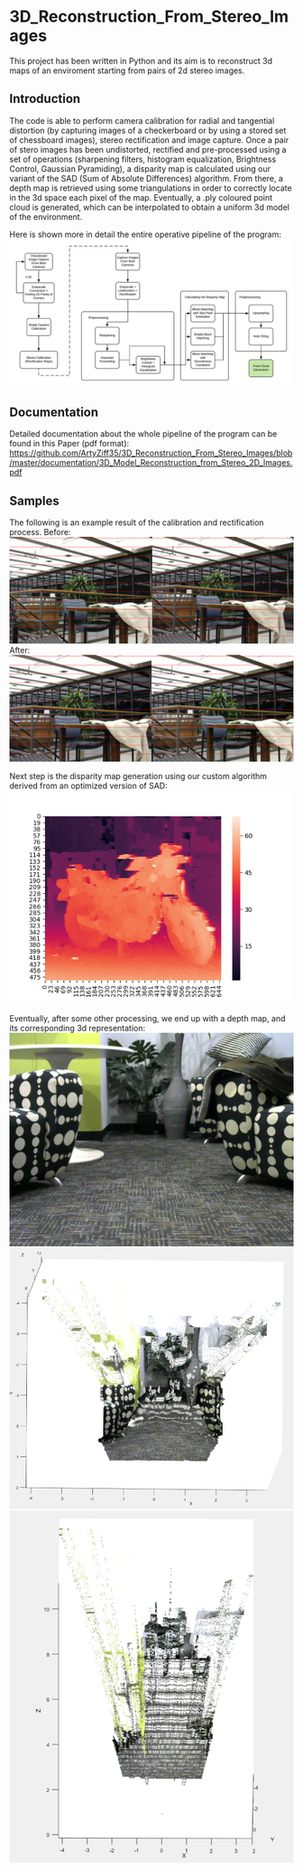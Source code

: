 # 3D_Reconstruction_From_Stereo_Images

This project has been written in Python and its aim is to reconstruct 3d maps of an enviroment starting from pairs of 2d stereo images.

## Introduction
The code is able to perform camera calibration for radial and tangential distortion (by capturing images of a checkerboard or by using a stored set of chessboard images), stereo rectification and image capture.
Once a pair of stero images has been undistorted, rectified and pre-processed using a set of operations (sharpening filters, histogram equalization, Brightness Control, Gaussian Pyramiding), a disparity map is calculated using our variant of the SAD (Sum of Absolute Differences) algorithm.
From there, a depth map is retrieved using some triangulations in order to correctly locate in the 3d space each pixel of the map.
Eventually, a .ply coloured point cloud is generated, which can be interpolated to obtain a uniform 3d model of the environment.

Here is shown more in detail the entire operative pipeline of the program:
![Pipeline](https://github.com/ArtyZiff35/3D_Reconstruction_From_Stereo_Images/blob/master/gitImages/pipeline.jpeg)

## Documentation
Detailed documentation about the whole pipeline of the program can be found in this Paper (pdf format):
https://github.com/ArtyZiff35/3D_Reconstruction_From_Stereo_Images/blob/master/documentation/3D_Model_Reconstruction_from_Stereo_2D_Images.pdf

## Samples
The following is an example result of the calibration and rectification process.
Before:
![Before rectification](https://github.com/ArtyZiff35/3D_Reconstruction_From_Stereo_Images/blob/master/gitImages/beforeRect.png)
After:
![After rectification](https://github.com/ArtyZiff35/3D_Reconstruction_From_Stereo_Images/blob/master/gitImages/afterRec.png)

Next step is the disparity map generation using our custom algorithm derived from an optimized version of SAD:
![Disparity heat-map](https://github.com/ArtyZiff35/3D_Reconstruction_From_Stereo_Images/blob/master/gitImages/bikeSmoothHeatmap.png)

Eventually, after some other processing, we end up with a depth map, and its corresponding 3d representation:
![Original Image](https://github.com/ArtyZiff35/3D_Reconstruction_From_Stereo_Images/blob/master/gitImages/loungimage.png)
![Ply 1](https://github.com/ArtyZiff35/3D_Reconstruction_From_Stereo_Images/blob/master/gitImages/loung_size1.png)
![Ply 2](https://github.com/ArtyZiff35/3D_Reconstruction_From_Stereo_Images/blob/master/gitImages/lounge_size2.png)




